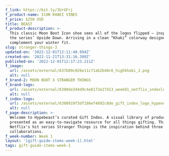```yaml
---
f_link: https://bit.ly/3UrGFrj
f_product-name: ICON KHAKI VINES
f_price: $250 USD
title: BEAST
f_product-description: >-
  This classic Moon Boot Icon shoe sees all of the logos flipped — inspired by
  the series’ Upside Down. Arriving in a clean “Khaki” colorway designed to
  complement your winter fit.
slug: stranger-things-3
updated-on: '2022-12-01T12:11:48.994Z'
created-on: '2022-11-21T13:31:16.389Z'
published-on: '2022-12-01T12:17:23.211Z'
f_image:
  url: /assets/external/637b89c026e11c71ab2b40c6_highkhaki_2.png
  alt: null
f_brand-2: MOON BOOT X STRANGER THINGS
f_brand-logo:
  url: /assets/external/6380de344d9c4e8173e27413_week01_netflix_indexlogo.png
  alt: null
f_index-logo:
  url: /assets/external/6380919f3df186ef4892c8de_gift_index_logo_hypenetflix.svg
  alt: null
f_page-description: >-
  Welcome to Hypebeast’s curated Gift Index. A visual library of products is
  presented as an easy-to-navigate resource for all things gifting. This week,
  Netflix's hit series Stranger Things is the inspiration behind three diverse
  collaborations.
f_week-number: Week 1
layout: '[gift-guide-items-week-1].html'
tags: gift-guide-items-week-1
---
```



